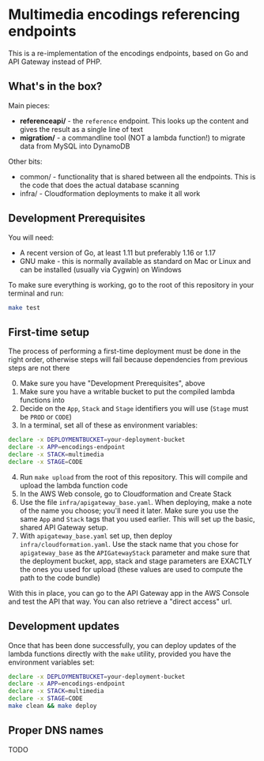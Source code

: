 # Multimedia encodings referencing endpoints

This is a re-implementation of the encodings endpoints, based on Go and API Gateway instead of PHP.

## What's in the box?

Main pieces:
- **referenceapi/** - the `reference` endpoint. This looks up the content and gives the result as a single line of text
- **migration/** - a commandline tool (NOT a lambda function!) to migrate data from MySQL into DynamoDB

Other bits:
- common/ - functionality that is shared between all the endpoints. This is the code that does the actual database scanning
- infra/  - Cloudformation deployments to make it all work

## Development Prerequisites

You will need:
- A recent version of Go, at least 1.11 but preferably 1.16 or 1.17
- GNU make - this is normally available as standard on Mac or Linux and can be installed (usually via Cygwin) on Windows

To make sure everything is working, go to the root of this repository in your terminal and run:
```bash
make test
```

## First-time setup

The process of performing a first-time deployment must be done in the right order, otherwise steps will fail because
dependencies from previous steps are not there

0. Make sure you have "Development Prerequisites", above
1. Make sure you have a writable bucket to put the compiled lambda functions into
2. Decide on the `App`, `Stack` and `Stage` identifiers you will use (`Stage` must be `PROD` or `CODE`)
3. In a terminal, set all of these as environment variables:
```bash
declare -x DEPLOYMENTBUCKET=your-deployment-bucket
declare -x APP=encodings-endpoint
declare -x STACK=multimedia
declare -x STAGE=CODE
```
4. Run `make upload` from the root of this repository. This will compile and upload the lambda function code
5. In the AWS Web console, go to Cloudformation and Create Stack
6. Use the file `infra/apigateway_base.yaml`.  When deploying, make a note of the name you choose; you'll need it later.
Make sure you use the same `App` and `Stack` tags that you used earlier.  This will set up the basic, shared API Gateway setup.
7. With `apigateway_base.yaml` set up, then deploy `infra/cloudformation.yaml`.  Use the stack name that you chose for
`apigateway_base` as the `APIGatewayStack` parameter and make sure that the deployment bucket, app, stack and stage
parameters are EXACTLY the ones you used for upload (these values are used to compute the path to the code bundle)

With this in place, you can go to the API Gateway app in the AWS Console and test the API that way. You can also
retrieve a "direct access" url.

## Development updates

Once that has been done successfully, you can deploy updates of the lambda functions directly with the `make` utility,
provided you have the environment variables set:

```bash
declare -x DEPLOYMENTBUCKET=your-deployment-bucket
declare -x APP=encodings-endpoint
declare -x STACK=multimedia
declare -x STAGE=CODE
make clean && make deploy
```

## Proper DNS names

TODO
